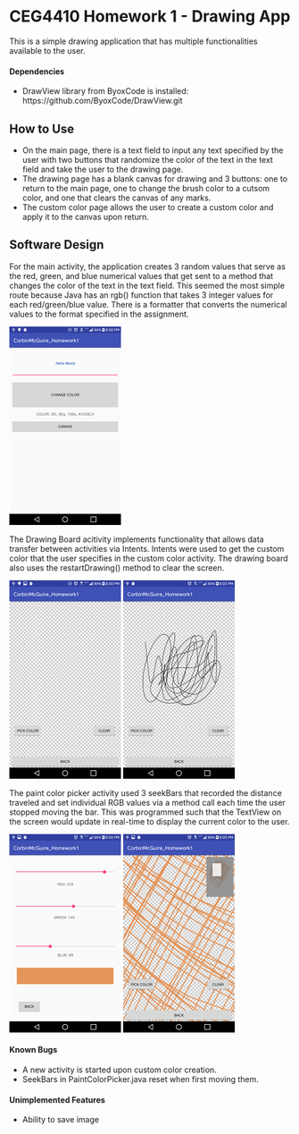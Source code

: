 # CEG4410 Homework 1 - Drawing App
This is a simple drawing application that has multiple functionalities available to the user.

#### Dependencies
<ul>
  <li>DrawView library from ByoxCode is installed: https://github.com/ByoxCode/DrawView.git</li>
</ul>

## How to Use
<ul>
  <li> On the main page, there is a text field to input any text specified by the user with two buttons that randomize the color of the text in the text field and take the user to the drawing page.</li>
  <li> The drawing page has a blank canvas for drawing and 3 buttons: one to return to the main page, one to change the brush color to a cutsom color, and one that clears the canvas of any marks.</li> 
  <li>The custom color page allows the user to create a custom color and apply it to the canvas upon return. </li>
</ul>

## Software Design
<p>For the main activity, the application creates 3 random values that serve as the red, green, and blue numerical values that get sent to a method that changes the color of the text in the text field. This seemed the most simple route because Java has an rgb() function that takes 3 integer values for each red/green/blue value. There is a formatter that converts the numerical values to the format specified in the assignment.</p>
<img src="images/MainAcitivity.png"/>
<p>The Drawing Board acitivity implements functionality that allows data transfer between activities via Intents. Intents were used to get the custom color that the user specifies in the custom color activity. The drawing board also uses the restartDrawing() method to clear the screen. </p>
<img src="images/Blank_DrawView.png"/>
<img src="images/DrawView_Black.png"/>
<p>The paint color picker activity used 3 seekBars that recorded the distance traveled and set individual RGB values via a method call each time the user stopped moving the bar. This was programmed such that the TextView on the screen would update in real-time to display the current color to the user.</p>
<img src="images/orange_color_picker.png"/>
<img src="images/Orange_canvas_zoom.png"/>

#### Known Bugs
<ul>
  <li>A new activity is started upon custom color creation. </li>
  <li>SeekBars in PaintColorPicker.java reset when first moving them. </li>
</ul>

#### Unimplemented Features
<ul>
  <li>Ability to save image</li>
</ul>
